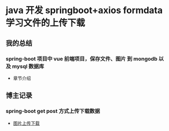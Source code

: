 # java 开发 springboot+axios formdata 学习文件的上传下载


## 我的总结


### spring-boot 项目中 vue 前端项目，保存文件、图片 到 mongodb 以及 mysql 数据库


* 章节介绍



## 博主记录

### spring-boot get post 方式上传下载数据

* [图片上传下载](https://blog.csdn.net/backbug/article/details/100608180)